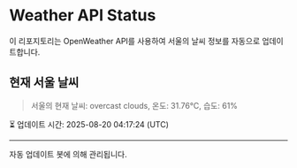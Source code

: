 
# Weather API Status

이 리포지토리는 OpenWeather API를 사용하여 서울의 날씨 정보를 자동으로 업데이트합니다.

## 현재 서울 날씨
> 서울의 현재 날씨: overcast clouds, 온도: 31.76°C, 습도: 61%

⏳ 업데이트 시간: 2025-08-20 04:17:24 (UTC)

---
자동 업데이트 봇에 의해 관리됩니다.
